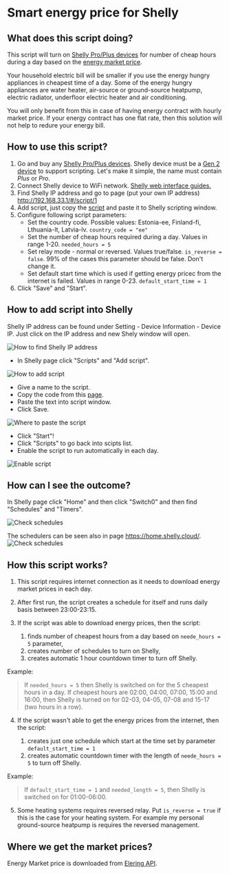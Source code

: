 # Smart energy price for Shelly

## What does this script doing?
This script will turn on [Shelly Pro/Plus devices](https://www.shelly.cloud/en-ee/products/) for number of cheap hours during a day based on the [energy market price](https://www.nordpoolgroup.com/en/Market-data1/Dayahead/Area-Prices/ALL1/Hourly/). 

Your household electric bill will be smaller if you use the energy hungry appliances in cheapest time of a day. Some of the energy hungry appliances are water heater, air-source or ground-source heatpump, electric radiator, underfloor electric heater and air conditioning.  

You will only benefit from this in case of having energy contract with hourly market price. If your energy contract has one flat rate, then this solution will not help to redure your energy bill.

## How to use this script?
1. Go and buy any [Shelly Pro/Plus devices](https://www.shelly.cloud/en-ee/products/). Shelly device must be a [Gen 2 device](https://shelly-api-docs.shelly.cloud/gen2/) to support scripting. Let's make it simple, the name must contain *Plus* or *Pro*. 
2. Connect Shelly device to WiFi network. [Shelly web interface guides.](https://kb.shelly.cloud/knowledge-base/web-interface-guides)
3. Find Shelly IP address and go to page (put your own IP address) http://192.168.33.1/#/script/1
4. Add script, just copy the [script](https://github.com/LeivoSepp/Smart-energy-price-for-Shelly/blob/master/EnergyPriceScriptForShelly.js) and paste it to Shelly scripting window.
5. Configure following script parameters:
    - Set the country code. Possible values: Estonia-ee, Finland-fi, Lthuania-lt, Latvia-lv. ``country_code = "ee"``
    - Set the number of cheap hours required during a day. Values in range 1-20. ``needed_hours = 5``  
    - Set relay mode - normal or reversed. Values true/false. ``is_reverse = false``. 99% of the cases this parameter should be false. Don't change it.
    - Set default start time which is used if getting energy pricec from the internet is failed. Values in range 0-23.  ``default_start_time = 1``
6. Click "Save" and "Start". 

## How to add script into Shelly
Shelly IP address can be found under Setting - Device Information - Device IP. Just click on the IP address and new Shely window will open.

![How to find Shelly IP address](/images/OpenShellyPage.jpg)

- In Shelly page click "Scripts" and "Add script".

![How to add script](/images/AddScript1.jpg)

- Give a name to the script.
- Copy the code from this [page](https://github.com/LeivoSepp/Smart-energy-price-for-Shelly/blob/master/EnergyPriceScriptForShelly.js).  
- Paste the text into script window.
- Click Save.

![Where to paste the script](/images/AddScript2.jpg)

* Click "Start"!
* Click "Scripts" to go back into scipts list.
* Enable the script to run automatically in each day.

![Enable script](/images/AddScript3.jpg)

## How can I see the outcome?

In Shelly page click "Home" and then click "Switch0" and then find "Schedules" and "Timers".

![Check schedules](/images/CheckSchedules1.jpg)

The schedulers can be seen also in page https://home.shelly.cloud/.
![Check schedules](/images/CheckSchedules2.jpg)

## How this script works?

1. This script requires internet connection as it needs to download energy market prices in each day.
2. After first run, the script creates a schedule for itself and runs daily basis between 23:00-23:15.
3. If the script was able to download energy prices, then the script:

    1. finds number of cheapest hours from a day based on ``neede_hours = 5`` parameter,
    2. creates number of schedules to turn on Shelly,
    3. creates automatic 1 hour countdown timer to turn off Shelly.

Example:

> If ``needed_hours = 5`` then Shelly is switched on for the 5 cheapest hours in a day. 
If cheapest hours are 02:00, 04:00, 07:00, 15:00 and 16:00, then Shelly is turned on for 02-03, 04-05, 07-08 and 15-17 (two hours in a row).

4. If the script wasn't able to get the energy prices from the internet, then the script:

    1. creates just one schedule which start at the time set by parameter ``default_start_time = 1``
    2. creates automatic countdown timer with the length of ``neede_hours = 5`` to turn off Shelly. 

Example:

> If ``default_start_time = 1`` and ``needed_length = 5``, then Shelly is switched on for 01:00-06:00. 

5. Some heating systems requires reversed relay. Put ``is_reverse = true`` if this is the case for your heating system.
For example my personal ground-source heatpump is requires the reversed management.

## Where we get the market prices?

Energy Market price is downloaded from [Elering API](https://dashboard.elering.ee/assets/api-doc.html#/nps-controller/getPriceUsingGET). 


